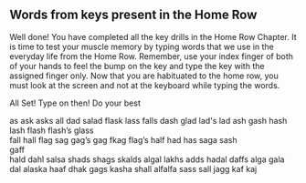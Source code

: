  
 ## Words from keys present in the Home Row

Well done! You have completed all the key drills in the Home Row Chapter. It is time to test your muscle memory by typing words that we use in the everyday life from the Home Row. Remember, use your index finger of both of your hands to feel the bump on the key and type the key with the assigned finger only. Now that you are habituated to the home row, you must look at the screen and not at the keyboard while typing the words.

All Set! Type on then! Do your best  
 
 
 
 as
 ask
 asks
 all
  dad
   salad 
flask
  lass 
falls
 dash 
 glad
 lad's 
 lad
 ash
  gash
 hash 
 lash
 flash
  flash’s
 glass  
fall 
hall 
flag 
sag 
gag’s 
gag
fkag
flag’s 
half 
had 
has 
saga 
sash  
gaff  
hald
dahl
salsa
shads
shags
skalds
algal
lakhs
adds
hadal
daffs
alga
gala
dal
alaska
haaf
dhak
gags
kasha
shall
alfalfa
sass
sall
jagg
kaf
kaj

